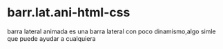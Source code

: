 # barr.lat.ani-html-css
barra lateral animada 
es una barra lateral con poco dinamismo,algo simle que puede ayudar a cualquiera
